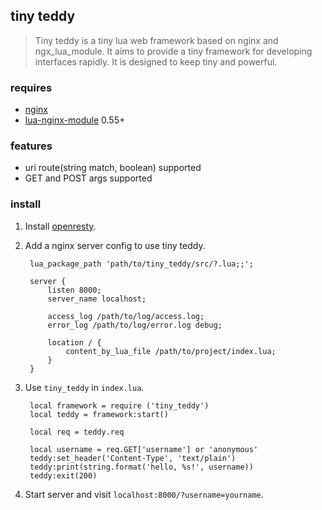 ## tiny teddy

> Tiny teddy is a tiny lua web framework based on nginx and ngx_lua_module. It aims to provide a tiny framework for developing interfaces rapidly. It is designed to keep tiny and powerful.

### requires

* [nginx](http://nginx.org/)
* [lua-nginx-module](https://github.com/openresty/lua-nginx-module) 0.55+

### features

* uri route(string match, boolean) supported
* GET and POST args supported

### install

1. Install [openresty](http://openresty.org/en/).

2. Add a nginx server config to use tiny teddy.

        lua_package_path 'path/to/tiny_teddy/src/?.lua;;';

        server {
            listen 8000;
            server_name localhost;

            access_log /path/to/log/access.log;
            error_log /path/to/log/error.log debug;

            location / {
                content_by_lua_file /path/to/project/index.lua;
            }
        }

3. Use `tiny_teddy` in `index.lua`.

        local framework = require ('tiny_teddy')
        local teddy = framework:start()

        local req = teddy.req

        local username = req.GET['username'] or 'anonymous'
        teddy:set_header('Content-Type', 'text/plain')
        teddy:print(string.format('hello, %s!', username))
        teddy:exit(200)

4. Start server and visit `localhost:8000/?username=yourname`.
